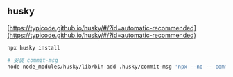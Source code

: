 ## husky

[https://typicode.github.io/husky/#/?id=automatic-recommended](https://typicode.github.io/husky/#/?id=automatic-recommended)

```sh
npx husky install

# 安装 commit-msg
node node_modules/husky/lib/bin add .husky/commit-msg 'npx --no -- commitlint --edit "$1"'

```
